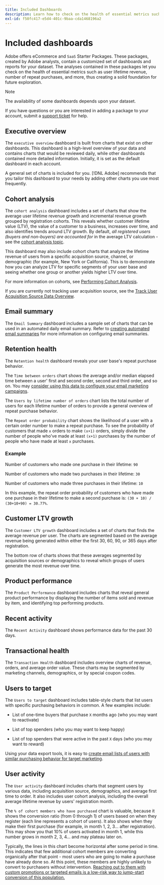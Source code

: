 ```yaml
---
title: Included Dashboards
description: Learn how to check on the health of essential metrics such as user lifetime revenue, number of repeat purchases, and more, thus creating a solid foundation for future exploration.
exl-id: f50fc417-e5d4-401c-9baa-cda1468196a2
---
```

# Included dashboards

Adobe offers eCommerce and `SaaS` Starter Packages. These packages, created by Adobe analysts, contain a customized set of dashboards and reports for your dataset. The analyses contained in these packages let you check on the health of essential metrics such as user lifetime revenue, number of repeat purchases, and more, thus creating a solid foundation for future exploration.

>[!NOTE]
>
>The availability of some dashboards depends upon your dataset.

If you have questions or you are interested in adding a package to your account, submit a [support ticket](https://experienceleague.adobe.com/docs/commerce-knowledge-base/kb/troubleshooting/miscellaneous/mbi-service-policies.html?lang=en) for help.

## Executive overview

The `executive overview` dashboard is built from charts that exist on other dashboards. This dashboard is a high-level overview of your data and contains charts that would be reviewed daily, while other dashboards contained more detailed information. Initially, it is set as the default dashboard in each account.

A general set of charts is included for you. [!DNL Adobe] recommends that you tailor this dashboard to your needs by adding other charts you use most frequently.

## Cohort analysis

The `cohort analysis` dashboard includes a set of charts that show the average user lifetime revenue growth and incremental revenue growth grouped by registration cohorts. This reveals whether customer lifetime value (LTV), the value of a customer to a business, increases over time, and also identifies trends around LTV growth. By default, *all registered users (buyers and non-buyers) are accounted for* in the average LTV calculation - see the [cohort analysis topic](../../data-analyst/dev-reports/cohort-rpt-bldr.md).

This dashboard may also include cohort charts that analyze the lifetime revenue of users from a specific acquisition source, channel, or demographic (for example, New York or California). This is to demonstrate how you can analyze LTV for specific segments of your user base and seeing whether one group or another yields higher LTV over time.

For more information on cohorts, see [Performing Cohort Analysis](../../data-analyst/dev-reports/cohort-rpt-bldr.md).

If you are currently not tracking user acquisition source, see the [Track User Acquisition Source Data Overview](../../data-analyst/analysis/google-track-user-acq.md).

## Email summary

The `Email Summary` dashboard includes a sample set of charts that can be used in an automated daily email summary. Refer to [creating automated email summaries](../../data-user/export-data/email-summaries.md) for more information on configuring email summaries.  

## Retention health

The `Retention health` dashboard reveals your user base's repeat purchase behavior.

The `Time between orders` chart shows the average and/or median elapsed time between a user' first and second order, second and third order, and so on. You may [consider using this data to configure your email marketing campaigns](http://blog.rjmetrics.com/acting-on-marketing-data-in-your-rjmetrics-online-dashboard/).

The `Users by lifetime number of orders` chart lists the total number of users for each lifetime number of orders to provide a general overview of repeat purchase behavior.  

The `Repeat order probability` chart shows the likelihood of a user with a certain order number to make a repeat purchase. To see the probability of customers that made `x` orders to make `(x+1)` orders, simply divide the number of people who've made at least `(x+1)` purchases by the number of people who have made at least `x` purchases.

### Example

Number of customers who made one purchase in their lifetime: `90`

Number of customers who made two purchases in their lifetime: `30`

Number of customers who made three purchases in their lifetime: `10`

In this example, the repeat order probability of customers who have made one purchase in their lifetime to make a second purchase is: `(30 + 10) / (30+10+90) = 30.77%`.

## Customer LTV growth

The `Customer LTV growth` dashboard includes a set of charts that finds the average revenue per user. The charts are segmented based on the average revenue being generated within either the first 30, 60, 90, or 365 days after registration.  

The bottom row of charts shows that these averages segmented by acquisition sources or demographics to reveal which groups of users generate the most revenue over time.

## Product performance

The `Product Performance` dashboard includes charts that reveal general product performance by displaying the number of items sold and revenue by item, and identifying top performing products.

## Recent activity

The `Recent Activity` dashboard shows performance data for the past 30 days.

## Transactional health

The `Transaction Health` dashboard includes overview charts of revenue, orders, and average order value. These charts may be segmented by marketing channels, demographics, or by special coupon codes.

## Users to target

The `Users to target` dashboard includes table-style charts that list users with specific purchasing behaviors in common. A few examples include:

* List of one-time buyers that purchase `X` months ago (who you may want to reactivate)

* List of top spenders (who you may want to keep happy)

* List of top spenders that were active in the past `X` days (who you may want to reward)

Using your data export tools, it is easy to [create email lists of users with similar purchasing behavior for target marketing](http://blog.rjmetrics.com/creating-contact-lists-for-top-customers/).

## User activity

The `User activity` dashboard includes charts that segment users by various data, including acquisition source, demographics, and average first time to order. It also includes user cohort analysis, including the overall average lifetime revenue by users' registration month.

The `% of cohort members who have purchased` chart is valuable, because it shows the conversion ratio (from 0 through 1) of users based on when they register (each line represents a cohort of users). It also shows when they make their first purchase (for example, in month 1, 2, 3... after registration). This may show you that 10% of users activated in month 1, while this number grows in month 2, 3, 4... and may plateau later on.

Typically, the lines in this chart become horizontal after some period in time. This indicates that few additional cohort members are converting organically after that point - most users who are going to make a purchase have already done so. At this point, these members are highly unlikely to convert to purchasers without intervention. [Reaching out to them with custom promotions or targeted emails is a low-risk way to jump-start conversion of this population.](http://blog.rjmetrics.com/acting-on-marketing-data-in-your-rjmetrics-online-dashboard/)
